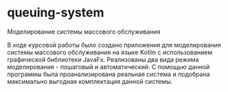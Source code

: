 # queuing-system  
Моделирование системы массового обслуживания  

В ходе курсовой работы было создано приложения для моделирования системы массового обслуживания на языке Kotlin с использованием графической библиотеки JavaFx. Реализованы два вида режима моделирования - пошаговый и автоматический. С помощью данной программы была проанализирована реальная система и подобрана максимально выгодная комплектация данной системы.  

